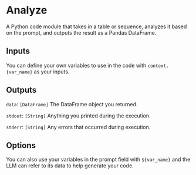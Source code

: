 # Analyze

A Python code module that takes in a table or sequence, analyzes it based on the prompt, and outputs the result as a Pandas DataFrame.

## Inputs

You can define your own variables to use in the code with `context.{var_name}` as your inputs.

## Outputs

`data`: `[DataFrame]` The DataFrame object you returned.

`stdout`: `[String]` Anything you printed during the execution.

`stderr`: `[String]` Any errors that occurred during execution.

## Options

You can also use your variables in the prompt field with `${var_name}` and the LLM can refer to its data to help generate your code.